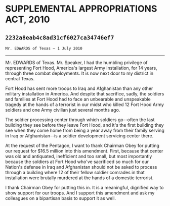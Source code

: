 # SUPPLEMENTAL APPROPRIATIONS ACT, 2010
## `2232a8eab4c8ad31cf6027ca34746ef7`
`Mr. EDWARDS of Texas — 1 July 2010`

---


Mr. EDWARDS of Texas. Mr. Speaker, I had the humbling privilege of 
representing Fort Hood, America's largest Army installation, for 14 
years, through three combat deployments. It is now next door to my 
district in central Texas.

Fort Hood has sent more troops to Iraq and Afghanistan than any other 
military installation in America. And despite that sacrifice, sadly, 
the soldiers and families at Fort Hood had to face an unbearable and 
unspeakable tragedy at the hands of a terrorist in our midst who killed 
12 Fort Hood Army soldiers and one Army civilian just several months 
ago.

The soldier processing center through which soldiers go--often the 
last building they see before they leave Fort Hood, and it's the first 
building they see when they come home from being a year away from their 
family serving in Iraq or Afghanistan--is a soldier development 
servicing center there.

At the request of the Pentagon, I want to thank Chairman Obey for 
putting our request for $16.5 million into this amendment. First, 
because that center was old and antiquated, inefficient and too small, 
but most importantly because the soldiers at Fort Hood who've 
sacrificed so much for our Nation's defense in Iraq and Afghanistan 
should not be asked to process through a building where 12 of their 
fellow soldier comrades in that installation were brutally murdered at 
the hands of a domestic terrorist.

I thank Chairman Obey for putting this in. It is a meaningful, 
dignified way to show support for our troops. And I support this 
amendment and ask my colleagues on a bipartisan basis to support it as 
well.